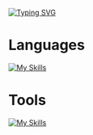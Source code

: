 <a href="https://git.io/typing-svg"><img src="https://readme-typing-svg.demolab.com?font=Fira+Code&weight=900&size=40&duration=2000&pause=2000&color=15F7EA&background=151515&center=true&vCenter=true&random=true&width=435&lines=Hi%2C+I'm+Tristan." alt="Typing SVG" /></a>

<h1>
  Languages
</h1>

[![My Skills](https://skillicons.dev/icons?i=css,html,javascript,typescript,batchfigma&theme=dark)](https://skillicons.dev)

<h1>
  Tools
</h1>

[![My Skills](https://skillicons.dev/icons?i=nodejs,batchfigma&theme=dark)](https://skillicons.dev)
